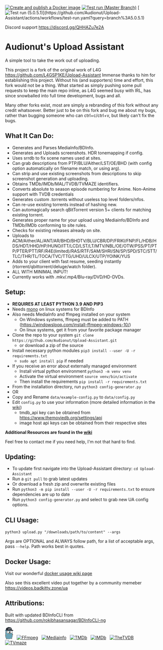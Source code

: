 [![Create and publish a Docker image](https://github.com/Audionut/Upload-Assistant/actions/workflows/docker-image.yml/badge.svg?branch=master)](https://github.com/Audionut/Upload-Assistant/actions/workflows/docker-image.yml) [![Test run (Master Branch)](https://img.shields.io/github/actions/workflow/status/Audionut/Upload-Assistant/test-run.yaml?branch=master&label=Test%20run%20(Master%20Branch))](https://github.com/Audionut/Upload-Assistant/actions/workflows/test-run.yaml?query=branch%3Amaster) [![Test run (5.0.5.1)](https://img.shields.io/github/actions/workflow/status/Audionut/Upload-Assistant/test-run.yaml?branch=5.0.5.1&label=Test%20run%20(5.0.5.1%202025-06-02%2013:10%20UTC))](https://github.com/Audionut/Upload-Assistant/actions/workflows/test-run.yaml?query=branch%3A5.0.5.1)

Discord support https://discord.gg/QHHAZu7e2A

# Audionut's Upload Assistant

A simple tool to take the work out of uploading.

This project is a fork of the original work of L4G https://github.com/L4GSP1KE/Upload-Assistant
Immense thanks to him for establishing this project. Without his (and supporters) time and effort, this fork would not be a thing.
What started as simply pushing some pull requests to keep the main repo inline, as L4G seemed busy with IRL, has since snowballed into full time development, bugs and all.

Many other forks exist, most are simply a rebranding of this fork without any credit whatsoever.
Better just to be on this fork and bug me about my bugs, rather than bugging someone who can ctrl+c/ctrl+v, but likely can't fix the bugs.

## What It Can Do:
  - Generates and Parses MediaInfo/BDInfo.
  - Generates and Uploads screenshots. HDR tonemapping if config.
  - Uses srrdb to fix scene names used at sites.
  - Can grab descriptions from PTP/BLU/Aither/LST/OE/BHD (with config option automatically on filename match, or using arg).
  - Can strip and use existing screenshots from descriptions to skip screenshot generation and uploading.
  - Obtains TMDb/IMDb/MAL/TVDB/TVMAZE identifiers.
  - Converts absolute to season episode numbering for Anime. Non-Anime support with TVDB credentials
  - Generates custom .torrents without useless top level folders/nfos.
  - Can re-use existing torrents instead of hashing new.
  - Can automagically search qBitTorrent version 5+ clients for matching existing torrent.
  - Generates proper name for your upload using Mediainfo/BDInfo and TMDb/IMDb conforming to site rules.
  - Checks for existing releases already on site.
  - Uploads to ACM/Aither/AL/ANT/AR/BHD/BHDTV/BLU/CBR/DP/FRIKI/FNP/FL/HDB/HDS/HDT/HHD/HP/HUNO/ITT/LCD/LST/LT/MTV/NBL/OE/OTW/PSS/PT/PTP/PTER/PTT/RF/R4E(limited)/RAS/RTF/SAM/SHRI/SN/SP/SPD/STC/STT/TLC/THR/TL/TOCA/TVC/TTG/UHD/ULCX/UTP/YOINK/YUS
  - Adds to your client with fast resume, seeding instantly (rtorrent/qbittorrent/deluge/watch folder).
  - ALL WITH MINIMAL INPUT!
  - Currently works with .mkv/.mp4/Blu-ray/DVD/HD-DVDs.

## **Setup:**
   - **REQUIRES AT LEAST PYTHON 3.9 AND PIP3**
   - Needs [mono](https://www.mono-project.com/) on linux systems for BDInfo
   - Also needs MediaInfo and ffmpeg installed on your system
      - On Windows systems, ffmpeg must be added to PATH (https://windowsloop.com/install-ffmpeg-windows-10/)
      - On linux systems, get it from your favorite package manager
   - Clone the repo to your system `git clone https://github.com/Audionut/Upload-Assistant.git` 
      - or download a zip of the source
   - Install necessary python modules `pip3 install --user -U -r requirements.txt`
      - `sudo apt install pip` if needed
  - If you receive an error about externally managed environment
      - Install virtual python environment `python3 -m venv venv`
      - Activate the virtual environment `source venv/bin/activate`
      - Then install the requirements `pip install -r requirements.txt`
   - From the installation directory, run `python3 config-generator.py`
   - OR
   - Copy and Rename `data/example-config.py` to `data/config.py`
   - Edit `config.py` to use your information (more detailed information in the [wiki](https://github.com/Audionut/Upload-Assistant/wiki))
      - tmdb_api key can be obtained from https://www.themoviedb.org/settings/api
      - image host api keys can be obtained from their respective sites
     
   **Additional Resources are found in the [wiki](https://github.com/Audionut/Upload-Assistant/wiki)**
   
   Feel free to contact me if you need help, I'm not that hard to find.

## **Updating:**
  - To update first navigate into the Upload-Assistant directory: `cd Upload-Assistant`
  - Run a `git pull` to grab latest updates
  - Or download a fresh zip and overwrite existing files
  - Run `python3 -m pip install --user -U -r requirements.txt` to ensure dependencies are up to date
  - Run `python3 config-generator.py` and select to grab new UA config options.

## **CLI Usage:**
  
  `python3 upload.py "/downloads/path/to/content" --args`
  
  Args are OPTIONAL and ALWAYS follow path, for a list of acceptable args, pass `--help`.
  Path works best in quotes.

## **Docker Usage:**
  Visit our wonderful [docker usage wiki page](https://github.com/Audionut/Upload-Assistant/wiki/Docker)

  Also see this excellent video put together by a community memeber https://videos.badkitty.zone/ua

## **Attributions:**

Built with updated BDInfoCLI from https://github.com/rokibhasansagar/BDInfoCLI-ng

<p>
  <a href="https://github.com/autobrr/mkbrr"><img src="https://github.com/autobrr/mkbrr/blob/main/.github/assets/mkbrr-dark.png?raw=true" alt="mkbrr" height="40px;"></a>&nbsp;&nbsp;
  <a href="https://ffmpeg.org/"><img src="https://i.postimg.cc/xdj3BS7S/FFmpeg-Logo-new-svg.png" alt="FFmpeg" height="40px;"></a>&nbsp;&nbsp;
  <a href="https://mediaarea.net/en/MediaInfo"><img src="https://i.postimg.cc/vTkjXmHh/Media-Info-Logo-svg.png" alt="Mediainfo" height="40px;"></a>&nbsp;&nbsp;
  <a href="https://www.themoviedb.org/"><img src="https://i.postimg.cc/1tpXHx3k/blue-square-2-d537fb228cf3ded904ef09b136fe3fec72548ebc1fea3fbbd1ad9e36364db38b.png" alt="TMDb" height="40px;"></a>&nbsp;&nbsp;
  <a href="https://www.imdb.com/"><img src="https://i.postimg.cc/CLVmvwr1/IMDb-Logo-Rectangle-Gold-CB443386186.png" alt="IMDb" height="40px;"></a>&nbsp;&nbsp;
  <a href="https://thetvdb.com/"><img src="https://i.postimg.cc/Hs1KKqsS/logo1.png" alt="TheTVDB" height="40px;"></a>&nbsp;&nbsp;
  <a href="https://www.tvmaze.com/"><img src="https://i.postimg.cc/2jdRzkJp/tvm-header-logo.png" alt="TVmaze" height="40px"></a>
</p>

